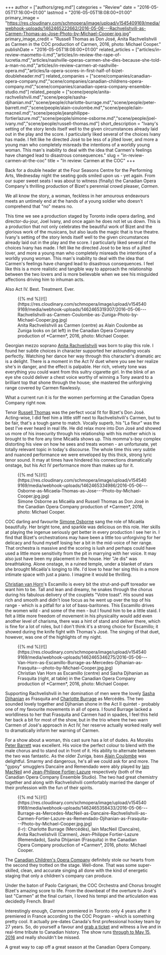 +++
author = ["authors/greg.md"]
categories = "Review"
date = "2016-05-05T17:16:00+01:00"
lastmod = "2016-05-05T18:08:00+01:00"
primary_image = "https://res.cloudinary.com/schmopera/image/upload/v1545409169/media/webhook-uploads/1462465222662/2016-05-06---Rachvelishvili-as-Carmen-Thomas-as-Jose-Photo-by-Michael-Cooper.jpg.jpg"
primary_image_credit = "Russell Thomas as Don José, Anita Rachvelishvili as Carmen in the COC production of Carmen, 2016, photo: Michael Cooper."
publishDate = "2016-05-05T18:08:00+01:00"
related_articles = ["articles/in-review-maometto-ii.md","articles/in-review-the-rape-of-lucretia.md","articles/nashville-operas-carmen-she-dies-because-she-told-a-man-no.md","articles/in-review-carmen-at-nashville-opera.md","articles/la-opera-scores-in-first-half-of-bizet-doubleheader.md"]
related_companies = ["scene/companies/canadian-opera-company.md","scene/companies/canadian-childrens-opera-company.md","scene/companies/canadian-opera-company-ensemble-studio.md"]
related_people = ["scene/people/anita-rachvelishvili.md","scene/people/sasha-djihanian.md","scene/people/charlotte-burrage.md","scene/people/peter-barrett.md","scene/people/alain-coulombe.md","scene/people/iain-macneil.md","scene/people/jeanphilippe-fortierlazure.md","scene/people/simone-osborne.md","scene/people/joel-ivany.md","scene/people/russell-thomas.md"]
short_description = "Ivany&#039;s setting of the story lends itself well to the given circumstances already laid out in the play and the score. I particularly liked several of the choices Ivany has made. I felt like he directed José to be less of a jilted lover, and more a young man who completely misreads the intentions of a worldly young woman. This man&#039;s inability to deal with the idea that Carmen&#039;s feelings have changed lead to disastrous consequences."
slug = "in-review-carmen-at-the-coc"
title = "In review: Carmen at the COC"
+++

Back for a double header at the Four Seasons Centre for the Performing Arts, Wednesday night the seating gods smiled upon us - yet again. From our super sweet seats I was about to witness (finally) the Canadian Opera Company's thrilling production of Bizet's perennial crowd pleaser, *Carmen*.

We all know the story, a woman, feckless in her amourous endeavours meets an untimely end at the hands of a young soldier who doesn't comprehend that "no" means no. 

This time we see a production staged by Toronto indie opera darling, and director-du-jour, Joel Ivany, and once again he does not let us down. This is a production that not only celebrates the beautiful work of Bizet and the glorious work of the musicans, but also lauds the magic that is true theatre. Ivany's setting of the story lends itself well to the given circumstances already laid out in the play and the score. I particularly liked several of the choices Ivany has made. I felt like he directed José to be less of a jilted lover, and more a young man who completely misreads the intentions of a worldly young woman. This man's inability to deal with the idea that Carmen's feelings have changed lead to disastrous consequences. I feel like this is a more realistic and tangible way to approach the relationship between the two lovers and is more believable when we see his misguided affections driving him to inhuman acts.

Also Act IV. Best. Treatment. Ever. 

<figure data-type="image">{{% md %}}![](https://res.cloudinary.com/schmopera/image/upload/v1545409169/media/webhook-uploads/1462465319307/2016-05-06---Rachvelishvili-as-Carmen-Coulombe-as-Zuniga-Photo-by-Michael-Cooper.jpg.jpg)
<figcaption>Anita Rachvelishvili as Carmen (centre) as Alain Coulombe as Zuniga looks on (at left) in the Canadian Opera Company production of *Carmen*, 2016, photo: Michael Cooper.
</figcaption>
</figure>

Georgian mezzo soprano [Anita Rachvelishvili](/scene/people/anita-rachvelishvili/) was born to play this role. I found her subtle choices in character supported her astounding vocals perfectly. Watching her dance her way through this character's dramatic arc is a delight. There is a moment in the Act IV duet where you see her realize she's in danger, and the effect is palpable. Her rich, velvety tone was everything you could want from this sultry cigarette girl. In the blink of an eye she could deliver a chest voice worthy of winning a Tony award to a brilliant top that shone through the house; she mastered the unforgiving range covered by Carmen flawlessly. 

What a current run it is for the women performing at the Canadian Opera Company right now. 

Tenor [Russell Thomas](/scene/people/russell-thomas/) was the perfect vocal fit for Bizet's Don José.  Acting-wise, I did feel him a little stiff next to Rachvelishvili's Carmen, but to be fair, that's a tough game to match. Vocally superb, his "La fleur" was the best I've ever heard in real life. He did relax more into Don José and showed us more of his insecurity through his relationship with his mother which is brought to the fore any time Micaëla shows up. This momma's-boy complex distorting his view on how he sees and treats women - an unfortunate, yet totally relevant topic in today's discourse. The whole time this very subtle and nuanced performance we were enveloped by this thick, strong lyric tenor sound. It may at times have hindered his connections dramatically onstage, but his Act IV performance more than makes up for it. 

<figure data-type="image">{{% md %}}![](https://res.cloudinary.com/schmopera/image/upload/v1545409169/media/webhook-uploads/1462465334986/2016-05-06---Osborne-as-Micaela-Thomas-as-Jose---Photo-by-Michael-Cooper.jpg.jpg)
<figcaption>Simone Osborne as Micaëla and Russell Thomas as Don José in the Canadian Opera Company production of *Carmen*, 2016, photo: Michael Cooper.</figcaption>
</figure>

COC darling and favourite [Simone Osborne](/talking-with-singers-simone-osborne/) sang the role of Micaëla beautifully. Her bright tone, and sparkle was delicious on this role. Her skills at playing the ingenue seriously get better in every production I see her in. I find that Bizet's orchestrations may have been a little too unforgiving for her delicacy and found myself losing her a bit in the mid-voice of her range. That orchestra is massive and the scoring is lush and perhaps could have used a little more sensitivity from the pit in marrying with her voice. It may also just have been my placement in the house. Her "Je dis" was breathtaking. Alone onstage, in a ruined temple, under a blanket of stars she brought Micaëla's longing to life. I'd love to hear her sing this in a more intimate space with just a piano. I imagine it would be thrilling.

[Christian van Horn](/talking-with-singers-christian-van-horn/)'s Escamillo is every bit the strut-and-puff toreador we want him to be. Tall and lean and dreamy, he snakes through the chorus during his fabulous delivery of the couplets "Votre toast". His sound was rich and smooth and didn't lose focus as he went up over the top of his range - which is a pitfall for a lot of bass-baritones. This Escamillo drives the women wild - and some of the men - but I found him to be a little staid. I felt a little more freedom of movement in his physicality would add even another level of charisma, there was a hint of stand and deliver there, which is fine for a lot of roles, but I don't think it's a strong choice for Escamillo; it showed during the knife fight with Thomas's José. The singing of that duet, however, was one of the highlights of my night. 

<figure data-type="image">{{% md %}}![](https://res.cloudinary.com/schmopera/image/upload/v1545409169/media/webhook-uploads/1462465346275/2016-05-06---Van-Horn-as-Escamillo-Burrage-as-Mercedes-Djihanian-as-Frasquita---photo-by-Michael-Cooper.jpg.jpg)
<figcaption>Christian Van Horn as Escamillo (centre) and Sasha Djihanian as Frasquita (right, at table) in the Canadian Opera Company production of *Carmen*, 2016, photo: Michael Cooper.</figcaption>
</figure>

Supporting Rachvelishvili in her domination of men were the lovely [Sasha Djihanian](/scene/people/sasha-djihanian/) as Frasquita and [Charlotte Burrage](/scene/people/charlotte-burrage/) as Mercédès. The two sounded lovely together and Djihanian shone in the Act II quintet - probably one of my favourite movements in all of opera. I found Burrage lacked a worldliness to her that Frasquita and Carmen had in spades, I feel this held her back a bit for most of the show, but in the trio where the two warn Carmen of José's approach in Act IV, her reserve actually worked really well to dramatically inform her warning of Carmen. 

For a show about a woman, this cast sure has a lot of dudes. As Moralès [Peter Barrett](/scene/people/peter-barrett/) was excellent. His voice the perfect colour to blend with the male chorus and to stand out in front of it. His ability to alternate between the two was fantastic. As the older Zuniga, bass [Alain Coulombe](/scene/people/alain-coulombe/) was delightful. Smarmy and dangerous, he's all we could ask for and more. The "gypsy" smugglers Dancaïre and Remendado were ably played by [Iain MacNeil](/scene/people/iain-macneil/) and [Jean-Philippe Fortier-Lazure](/scene/people/jean-philippe-fortier-lazure/) respectively (both of the Canadian Opera Company Ensemble Studio). The two had great chemistry together and along with Rachvelishvili comfortably married the danger of their profession with the fun of their spirits. 

<figure data-type="image">{{% md %}}![](https://res.cloudinary.com/schmopera/image/upload/v1545409169/media/webhook-uploads/1462465358433/2016-05-06---Burrage-as-Mercedes-MacNeil-as-Dancaire-Rachvelishvili-as-Carmen-Fortier-Lazure-as-Remendado-Djihanian-as-Frasquita---Photo-by-Michael-Cooper.jpg.jpg)
<figcaption>(l-r): Charlotte Burrage (Mercédès), Iain MacNeil (Dancaïre), Anita Rachvelishvili (Carmen), Jean-Philippe Fortier-Lazure (Remendado), Sasha Dhijanian (Frasquita) in the Canadian Opera Company production of *Carmen*, 2016, photo: Michael Cooper.</figcaption>
</figure>

The [Canadian Children's Opera Company](/scene/companies/canadian-childrens-opera-company/) definitely stole our hearts from the second they trotted on the stage. Well-done. That was some super-skilled, clean, and accurate singing all done with the kind of energetic staging that only a children's company can produce. 

Under the baton of Paolo Carignani, the COC Orchestra and Chorus brought Bizet's amazing score to life. From the downbeat of the overture to José's last "Carmen" at the final curtain, I loved his tempi and the articulation was decidedly French. Bravi!

Interestingly enough, *Carmen* premiered in Toronto only 4 years after it premiered in France according to the COC Program - which is something pretty cool. It actually pre-dates Canada's first professional hockey team by 27 years. So, do yourself a favour and [grab a ticket](http://www.coc.ca/PerformancesAndTickets/1516Season/Carmen.aspx) and witness a live and in real-time tribute to Canadian history. The show runs [through to May 15, 2016](http://www.coc.ca/PerformancesAndTickets/1516Season/Carmen.aspx) and really shouldn't be missed. 

A great way to cap off a great season at the Canadian Opera Company. 
